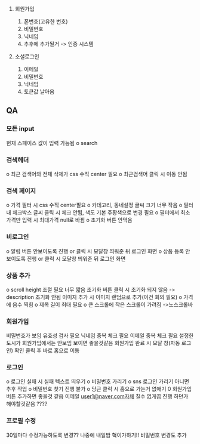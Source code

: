 1. 회원가입

   1. 폰번호(고유한 번호)
   2. 비밀번호
   3. 닉네임
   4. 추후에 추가될거 -> 인증 시스템

2. 소셜로그인
   1. 이메일
   2. 비밀번호
   3. 닉네임
   4. 토큰값 날아옴

## QA

### 모든 input

현재 스페이스 값이 입력 가능됨
o search

### 검색헤더

o 최근 검색어와 전체 삭제가 css 수직 center 필요
o 최근검색어 클릭 시 이동 안됨

### 검색 페이지

o 가격 필터 시 css 수직 center필요
o 카테고리, 동네설정 글씨 크기 너무 작음
o 필터 내 체크박스 글씨 클릭 시 체크 안됨, 색도 기본 주황색으로 변경 필요
o 필터에서 최소가격만 입력 시 최대가격 null로 바뀜
o 초기화 버튼 안먹음

### 비로그인

o 알림 버튼 안보이도록 진행 or 클릭 시 모달창 띄워준 뒤 로그인 화면
o 상품 등록 안보이도록 진행 or 클릭 시 모달창 띄워준 뒤 로그인 화면

### 상품 추가

o scroll height 조절 필요 너무 짧음
초기화 버튼 클릭 시 초기화 되지 않음 -> description 초기화 안됨
이미지 추가 시 이미지 랜덤으로 추가(이건 회의 필요)
o 가격에 음수 찍힘
o 제목 길이 최대 필요
o 큰 스크롤에 작은 스크롤이 가려짐 ->노스크롤바

### 회원가입

비밀번호가 보임
유효성 검사 필요
닉네임 중복 체크 필요
이메일 중복 체크 필요
설정한 도시가 회원가입에서는 안보임 보이면 좋을것같음
회원가입 완료 시 모달 창(자동 로그인) 확인 클릭 후 바로 홈으로 이동

### 로그인

o 로그인 실패 시 실패 텍스트 띄우기
o 비밀번호 가리기
o sns 로그인 가리기 아니면 추후 작업
o 비밀번호 찾기 진행 불가
o 당근 클릭 시 홈으로 가는거 없애기
0 회원가입 버튼 추가하면 좋을것 같음
이메일 user1@naver.com자체 칠수 없게끔 진행 하던가 해야할것같음 ????

### 프로필 수정

30일마다 수정가능하도록 변경?? 나중에 내일밤 혁이가하기!!
비밀번호 변경도 추가
